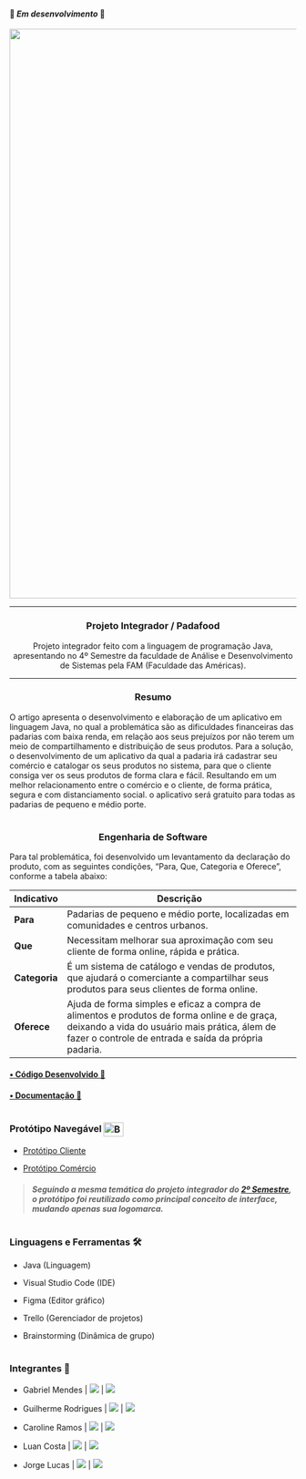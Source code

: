 
#### 🚧 ***Em desenvolvimento*** 🚧

<div align = "center">
  <img width="1000px" src="https://github.com/Biellms/ProjetoIntegrador-Padafood/blob/main/Documentação/Padafood.png"/>
  <hr>
  <h3>
  <b>Projeto Integrador / Padafood</b></br></div>

  <div align = "center">
  <p>Projeto integrador feito com a linguagem de programação Java, apresentando no 4º Semestre da faculdade de Análise e Desenvolvimento de Sistemas pela FAM (Faculdade das Américas).
  </p>
  </div>

<hr>

<div align="center">
  <h3><b>Resumo</b></h3>
  </div>
  
O artigo apresenta o desenvolvimento e elaboração de um aplicativo em linguagem Java, no qual a problemática são as dificuldades financeiras das padarias com baixa renda, em relação aos seus prejuízos por não terem um meio de compartilhamento e distribuição de seus produtos. Para a solução, o desenvolvimento de um aplicativo da qual a padaria irá cadastrar seu comércio e catalogar os seus produtos no sistema, para que o cliente consiga ver os seus produtos de forma clara e fácil. Resultando em um melhor relacionamento entre o comércio e o cliente, de forma prática, segura e com distanciamento social. o aplicativo será gratuito para todas as padarias de pequeno e médio porte.

#

<div align="center">
  <h3><b>Engenharia de Software</b></h3>
  </div>

Para tal problemática, foi desenvolvido um levantamento da declaração do produto, com as seguintes condições, “Para, Que, Categoria e Oferece”, conforme a tabela abaixo: 

| Indicativo               | Descrição                                                    |
| ------------------------- | ------------------------------------------------------------ |
| **Para**            | Padarias de pequeno e médio porte, localizadas em comunidades e centros urbanos. |
| **Que** | Necessitam melhorar sua aproximação com seu cliente de forma online, rápida e prática. |
| **Categoria**            | É um sistema de catálogo e vendas de produtos, que ajudará o comerciante a compartilhar seus produtos para seus clientes de forma online. |
| **Oferece**            | Ajuda de forma simples e eficaz a compra de alimentos e produtos de forma online e de graça, deixando a vida do usuário mais prática, álem de fazer o controle de entrada e saída da própria padaria. |

<h4><b><a href="https://github.com/Biellms/ProjetoIntegrador-Padafood/tree/main/Padafood" target="_blank"><p target="_blank">• Código Desenvolvido 📝</a></b></h3>

<h4><b><a href="https://github.com/Biellms/ProjetoIntegrador-Padafood/tree/main/Documentação" target="_blank"><p target="blank">• Documentação 📄</a></b></h3>

# 
  
### **Protótipo Navegável** <img align="center" alt="Biell-Figma" height="25" width="35" src="https://cdn.jsdelivr.net/gh/devicons/devicon/icons/figma/figma-original.svg"/>

- <a href="https://www.figma.com/proto/mWN4i7eqHWmI02T7pFGEC4/PADOC%40-TOP-cliente?node-id=422%3A835&scaling=scale-down&page-id=0%3A1" target="_blank"><p target="_blank">Protótipo Cliente</a>
- <a href="https://www.figma.com/proto/joR9dtuyvvFFLP75K7UfW7/PADOC%40-TOP-funcionario?scaling=scale-down&page-id=0%3A1&node-id=1426%3A0" target="_blank"><p target="_blank">Protótipo Comércio</a>

> ##### Seguindo a mesma temática do projeto integrador do [2º Semestre](https://github.com/Biellms/ProjetoIntegrador-DeliveryC), o protótipo foi reutilizado como principal conceito de interface, mudando apenas sua logomarca.

#

### **Linguagens e Ferramentas** 🛠
- Java (Linguagem)
- Visual Studio Code (IDE)
- Figma (Editor gráfico)
- Trello (Gerenciador de projetos)

- Brainstorming (Dinâmica de grupo)

#

### **Integrantes** 🤖

- Gabriel Mendes |  <a href="https://www.linkedin.com/in/gabriel-mendes-0706ab1b8" target="_blank"><img src="https://img.shields.io/badge/-Linkedin-blue" target="_blank"></a> |  <a href="https://github.com/Biellms" target="_blank"><img src="https://img.shields.io/badge/-Github-gray" target="_blank"></a> 
- Guilherme Rodrigues |  <a href="https://www.linkedin.com/in/guilhermedev/" target="_blank"><img src="https://img.shields.io/badge/-Linkedin-blue" target="_blank"></a> |  <a href="https://github.com/GuilhermeRodriguesSantos?tab=repositories" target="_blank"><img src="https://img.shields.io/badge/-Github-gray" target="_blank"></a>
- Caroline Ramos |  <a href="https://www.linkedin.com/in/caroline-ramos-345654168/" target="_blank"><img src="https://img.shields.io/badge/-Linkedin-blue" target="_blank"></a> |  <a href="https://github.com/Carol-Ramos" target="_blank"><img src="https://img.shields.io/badge/-Github-gray" target="_blank"></a>
- Luan Costa |  <a href="https://www.linkedin.com/in/luan-costa-b34106121/" target="_blank"><img src="https://img.shields.io/badge/-Linkedin-blue" target="_blank"></a> |  <a href="https://github.com/LuanC-1" target="_blank"><img src="https://img.shields.io/badge/-Github-gray" target="_blank"></a>

- Jorge Lucas | <a href="https://www.linkedin.com/in/jorge-lucas-8a6160181/" target="_blank"><img src="https://img.shields.io/badge/-Linkedin-blue" target="_blank"></a> |  <a href="jorgelucastanan@gmail.com" target="_blank"><img src="https://img.shields.io/badge/-Email-gray" target="_blank"></a>
